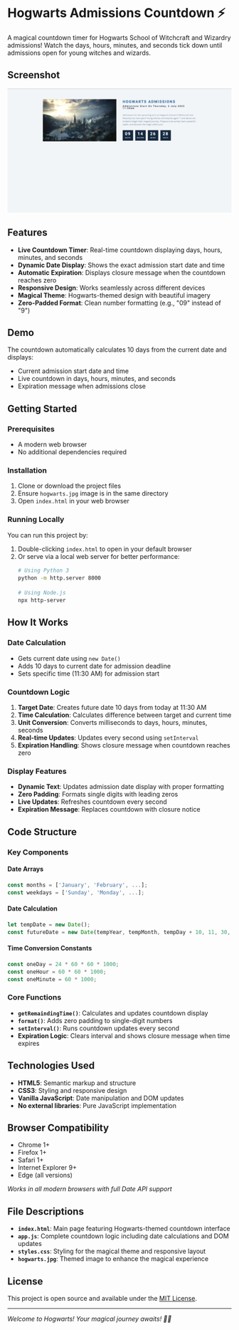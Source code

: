 # Hogwarts Admissions Countdown ⚡

A magical countdown timer for Hogwarts School of Witchcraft and Wizardry admissions! Watch the days, hours, minutes, and seconds tick down until admissions open for young witches and wizards.

## Screenshot

![Homepage](screenshots/preview.png)

## Features

- **Live Countdown Timer**: Real-time countdown displaying days, hours, minutes, and seconds
- **Dynamic Date Display**: Shows the exact admission start date and time
- **Automatic Expiration**: Displays closure message when the countdown reaches zero
- **Responsive Design**: Works seamlessly across different devices
- **Magical Theme**: Hogwarts-themed design with beautiful imagery
- **Zero-Padded Format**: Clean number formatting (e.g., "09" instead of "9")

## Demo

The countdown automatically calculates 10 days from the current date and displays:
- Current admission start date and time
- Live countdown in days, hours, minutes, and seconds
- Expiration message when admissions close


## Getting Started

### Prerequisites

- A modern web browser
- No additional dependencies required

### Installation

1. Clone or download the project files
2. Ensure `hogwarts.jpg` image is in the same directory
3. Open `index.html` in your web browser

### Running Locally

You can run this project by:
1. Double-clicking `index.html` to open in your default browser
2. Or serve via a local web server for better performance:
   ```bash
   # Using Python 3
   python -m http.server 8000
   
   # Using Node.js
   npx http-server
   ```

## How It Works

### Date Calculation
- Gets current date using `new Date()`
- Adds 10 days to current date for admission deadline
- Sets specific time (11:30 AM) for admission start

### Countdown Logic
1. **Target Date**: Creates future date 10 days from today at 11:30 AM
2. **Time Calculation**: Calculates difference between target and current time
3. **Unit Conversion**: Converts milliseconds to days, hours, minutes, seconds
4. **Real-time Updates**: Updates every second using `setInterval`
5. **Expiration Handling**: Shows closure message when countdown reaches zero

### Display Features
- **Dynamic Text**: Updates admission date display with proper formatting
- **Zero Padding**: Formats single digits with leading zeros
- **Live Updates**: Refreshes countdown every second
- **Expiration Message**: Replaces countdown with closure notice

## Code Structure

### Key Components

#### Date Arrays
```javascript
const months = ['January', 'February', ...];
const weekdays = ['Sunday', 'Monday', ...];
```

#### Date Calculation
```javascript
let tempDate = new Date();
const futureDate = new Date(tempYear, tempMonth, tempDay + 10, 11, 30, 0);
```

#### Time Conversion Constants
```javascript
const oneDay = 24 * 60 * 60 * 1000;
const oneHour = 60 * 60 * 1000;
const oneMinute = 60 * 1000;
```

### Core Functions

- **`getRemaindingTime()`**: Calculates and updates countdown display
- **`format()`**: Adds zero padding to single-digit numbers
- **`setInterval()`**: Runs countdown updates every second
- **Expiration Logic**: Clears interval and shows closure message when time expires

## Technologies Used

- **HTML5**: Semantic markup and structure
- **CSS3**: Styling and responsive design
- **Vanilla JavaScript**: Date manipulation and DOM updates
- **No external libraries**: Pure JavaScript implementation

## Browser Compatibility

- Chrome 1+
- Firefox 1+
- Safari 1+
- Internet Explorer 9+
- Edge (all versions)

*Works in all modern browsers with full Date API support*

## File Descriptions

- **`index.html`**: Main page featuring Hogwarts-themed countdown interface
- **`app.js`**: Complete countdown logic including date calculations and DOM updates
- **`styles.css`**: Styling for the magical theme and responsive layout
- **`hogwarts.jpg`**: Themed image to enhance the magical experience


## License

This project is open source and available under the [MIT License](LICENSE).

---

*Welcome to Hogwarts! Your magical journey awaits! 🏰✨*